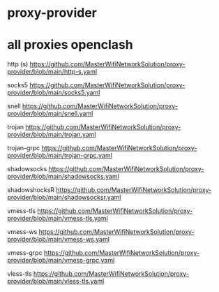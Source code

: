 # proxy-provider
# all proxies openclash

http (s)
https://github.com/MasterWifiNetworkSolution/proxy-provider/blob/main/http-s.yaml

socks5
https://github.com/MasterWifiNetworkSolution/proxy-provider/blob/main/socks5.yaml

snell
https://github.com/MasterWifiNetworkSolution/proxy-provider/blob/main/snell.yaml

trojan
https://github.com/MasterWifiNetworkSolution/proxy-provider/blob/main/trojan.yaml

trojan-grpc
https://github.com/MasterWifiNetworkSolution/proxy-provider/blob/main/trojan-grpc.yaml

shadowsocks
https://github.com/MasterWifiNetworkSolution/proxy-provider/blob/main/shadowsocks.yaml

shadowshocksR
https://github.com/MasterWifiNetworkSolution/proxy-provider/blob/main/shadowsocksr.yaml

vmess-tls
https://github.com/MasterWifiNetworkSolution/proxy-provider/blob/main/vmess-tls.yaml

vmess-ws
https://github.com/MasterWifiNetworkSolution/proxy-provider/blob/main/vmess-ws.yaml

vmess-grpc
https://github.com/MasterWifiNetworkSolution/proxy-provider/blob/main/vmess-grpc.yaml

vless-tls
https://github.com/MasterWifiNetworkSolution/proxy-provider/blob/main/vless-tls.yaml
